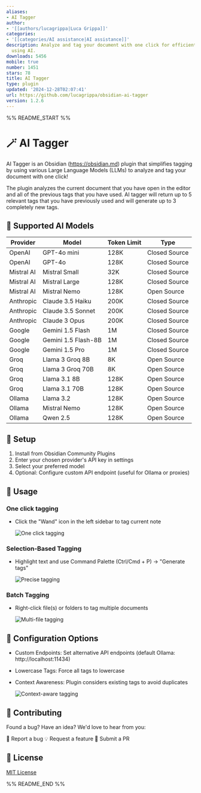 ```yaml
---
aliases:
- AI Tagger
author:
- '[[authors/lucagrippa|Luca Grippa]]'
categories:
- '[[categories/AI assistance|AI assistance]]'
description: Analyze and tag your document with one click for efficient note organization
  using AI.
downloads: 5456
mobile: true
number: 1451
stars: 78
title: AI Tagger
type: plugin
updated: '2024-12-28T02:07:41'
url: https://github.com/lucagrippa/obsidian-ai-tagger
version: 1.2.6
---
```


%% README_START %%

# 🪄 AI Tagger
AI Tagger is an Obsidian (https://obsidian.md) plugin that simplifies tagging by using various Large Language Models (LLMs) to analyze and tag your document with one click! 

The plugin analyzes the current document that you have open in the editor and all of the previous tags that you have used. AI tagger will return up to 5 relevant tags that you have previously used and will generate up to 3 completely new tags.

## 🤖 Supported AI Models

| Provider | Model | Token Limit | Type |
|----------|--------|-------------|------|
| OpenAI | GPT-4o mini | 128K | Closed Source |
| OpenAI | GPT-4o | 128K | Closed Source |
| Mistral AI | Mistral Small | 32K | Closed Source |
| Mistral AI | Mistral Large | 128K | Closed Source |
| Mistral AI | Mistral Nemo | 128K | Open Source |
| Anthropic | Claude 3.5 Haiku | 200K | Closed Source |
| Anthropic | Claude 3.5 Sonnet | 200K | Closed Source |
| Anthropic | Claude 3 Opus | 200K | Closed Source |
| Google | Gemini 1.5 Flash | 1M | Closed Source |
| Google | Gemini 1.5 Flash-8B | 1M | Closed Source |
| Google | Gemini 1.5 Pro | 1M | Closed Source |
| Groq | Llama 3 Groq 8B | 8K | Open Source |
| Groq | Llama 3 Groq 70B | 8K | Open Source |
| Groq | Llama 3.1 8B | 128K | Open Source |
| Groq | Llama 3.1 70B | 128K | Open Source |
| Ollama | Llama 3.2 | 128K | Open Source |
| Ollama | Mistral Nemo | 128K | Open Source |
| Ollama | Qwen 2.5 | 128K | Open Source |

## 🚀 Setup

1. Install from Obsidian Community Plugins
2. Enter your chosen provider's API key in settings
3. Select your preferred model
4. Optional: Configure custom API endpoint (useful for Ollama or proxies)

## 📝 Usage

### One click tagging

- Click the "Wand" icon in the left sidebar to tag current note

    ![One click tagging](https://raw.githubusercontent.com/lucagrippa/obsidian-ai-tagger/HEAD/images/one_click_tagging.gif)

### Selection-Based Tagging

- Highlight text and use Command Palette (Ctrl/Cmd + P) → "Generate tags"

    ![Precise tagging](https://raw.githubusercontent.com/lucagrippa/obsidian-ai-tagger/HEAD/images/precise_tagging.gif)

### Batch Tagging

- Right-click file(s) or folders to tag multiple documents

    ![Multi-file tagging](https://raw.githubusercontent.com/lucagrippa/obsidian-ai-tagger/HEAD/images/multi_file_tagging.gif)

## 🔧 Configuration Options

- Custom Endpoints: Set alternative API endpoints (default Ollama: http://localhost:11434)
- Lowercase Tags: Force all tags to lowercase
- Context Awareness: Plugin considers existing tags to avoid duplicates

    ![Context-aware tagging](https://raw.githubusercontent.com/lucagrippa/obsidian-ai-tagger/HEAD/images/context_aware_tagging.gif)

## 🤝 Contributing

Found a bug? Have an idea? We'd love to hear from you:

🐛 Report a bug
💡 Request a feature
🔧 Submit a PR

## 📜 License

[MIT License](LICENSE)


%% README_END %%